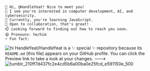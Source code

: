     👋 Hi, @HandleYeat! Nice to meet you!
    👀 I see you're interested in computer development, AI, and cybersecurity.
    🌱 Currently, you're learning JavaScript.
    💞️ Open to collaboration, that's great!
    📫 Looking forward to finding out how to reach you soon.
    😄 Pronouns: he/him 
    ⚡ Fun fact: 
![hi]([name-of-giphy.gif](https://github.com/HandleYeat/Backdoor/blob/main/tumblr_210ff7d437fc2e4cd5b6a00ba0e25fcd_e591150e_500.gif))
HandleYeat/HandleYeat is a ✨ special ✨ repository because its `README.md` (this file) appears on your GitHub profile.
You can click the Preview link to take a look at your changes.
--->
![tumblr_210ff7d437fc2e4cd5b6a00ba0e25fcd_e591150e_500](https://github.com/HandleYeat/HandleYeat/assets/157603776/2fe04cf7-f561-4e81-af72-8f7183fe2eff)
